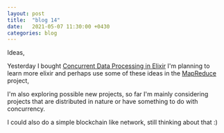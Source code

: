 ```yaml
---
layout: post
title:  "blog 14"
date:   2021-05-07 11:30:00 +0430
categories: blog
---
```


Ideas,

Yesterday I bought [Concurrent Data Processing in Elixir](https://pragprog.com/titles/sgdpelixir/concurrent-data-processing-in-elixir/)
I'm planning to learn more elixir and perhaps use some of these ideas in the [MapReduce](https://github.com/ihaveint/map_reduce) project,

I'm also exploring possible new projects, so far I'm mainly considering projects that are distributed in nature or 
have something to do with concurrency. 

I could also do a simple blockchain like network, still thinking about that :)
